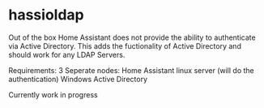 # hassioldap
Out of the box Home Assistant does not provide the ability to authenticate via Active Directory. This adds the fuctionality of Active Directory and should work for any LDAP Servers.

Requirements:
3 Seperate nodes: 
Home Assistant
linux server (will do the authentication)
Windows Active Directory

Currently work in progress
